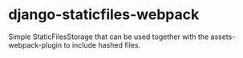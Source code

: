 # django-staticfiles-webpack
Simple StaticFilesStorage that can be used together with the assets-webpack-plugin to include hashed files.
